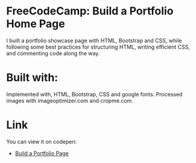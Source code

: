 # FreeCodeCamp: Build a Portfolio Home Page

I built a portfolio showcase page with HTML, Bootstrap and CSS, while following some best practices for structuring HTML, writing efficient CSS, and commenting code along the way.


# Built with:

Implemented with, HTML, Bootstrap, CSS and google fonts. Processed images with imageoptimizer.com and cropme.com.

# Link

You can view it on codepen:
- [Build a Portfolio Page](http://codepen.io/llwang8/)